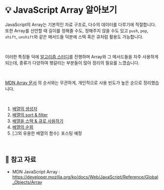 # 💡 JavaScript Array 알아보기

JavaScript의 Array는 기본적인 자료 구조로, 다수의 데이터를 다루기에 적절합니다. 또한 Array를 선언할 때 길이를 정해줄 수도, 정해주지 않을 수도 있고 `push`, `pop`, `shift`, `unshift`와 같은 메서드들 덕분에 스택 혹은 큐처럼 활용도 가능합니다.

</br>

이러한 특징들 덕에 [알고리즘 스터디](https://github.com/Just-gomin/Algorithm_Study/tree/master/GroupStudy/JavaScript_Algorithm)를 진행하며 Array와 그 메서드들을 자주 사용하게 되는데, 종류가 다양하여 헷갈리는 부분들이 많아 정리의 필요를 느꼈습니다.

</br>

[MDN Array 문서](https://developer.mozilla.org/ko/docs/Web/JavaScript/Reference/Global_Objects/Array) 의 순서와는 무관하게, 개인적으로 사용 빈도가 높은 순으로 정리했습니다.

</br>

1. [배열의 생성자](./JavaScript_Array_알아보기-생성자.md)
1. [배열의 sort & filter](./JavaScript_Array_알아보기-sort&filter.md)
1. [배열을 스택 & 큐로 사용하기](./JavaScript_Array_알아보기-stack&queue.md)
1. [배열의 순회](./JavaScript_Array_알아보기-순회.md)
1. [그외 유용한 배열의 함수]: 포스팅 예정

</br>

## 📌 참고 자료

- MDN JavaScript Array : <https://developer.mozilla.org/ko/docs/Web/JavaScript/Reference/Global_Objects/Array>
